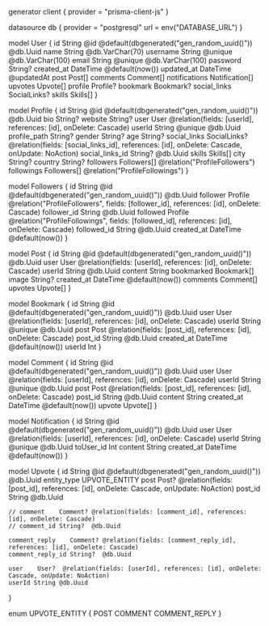 <!-- old prisma schema -->

generator client {
provider = "prisma-client-js"
}

datasource db {
provider = "postgresql"
url = env("DATABASE_URL")
}

model User {
id String @id @default(dbgenerated("gen_random_uuid()")) @db.Uuid
name String @db.VarChar(70)
username String @unique @db.VarChar(100)
email String @unique @db.VarChar(100)
password String?
created_at DateTime @default(now())
updated_at DateTime @updatedAt
post Post[]
comments Comment[]
notifications Notification[]
upvotes Upvote[]
profile Profile?
bookmark Bookmark?
social_links SocialLinks?
skills Skills[]
}

model Profile {
id String @id @default(dbgenerated("gen_random_uuid()")) @db.Uuid
bio String?
website String?
user User @relation(fields: [userId], references: [id], onDelete: Cascade)
userId String @unique @db.Uuid
profile_path String?
gender String?
age String?
social_links SocialLinks? @relation(fields: [social_links_id], references: [id], onDelete: Cascade, onUpdate: NoAction)
social_links_id String? @db.Uuid
skills Skills[]
city String?
country String?
followers Followers[] @relation("ProfileFollowers")
followings Followers[] @relation("ProfileFollowings")
}

model Followers {
id String @id @default(dbgenerated("gen_random_uuid()")) @db.Uuid
follower Profile @relation("ProfileFollowers", fields: [follower_id], references: [id], onDelete: Cascade)
follower_id String @db.Uuid
followed Profile @relation("ProfileFollowings", fields: [followed_id], references: [id], onDelete: Cascade)
followed_id String @db.Uuid
created_at DateTime @default(now())
}

model Post {
id String @id @default(dbgenerated("gen_random_uuid()")) @db.Uuid
user User @relation(fields: [userId], references: [id], onDelete: Cascade)
userId String @db.Uuid
content String
bookmarked Bookmark[]
image String?
created_at DateTime @default(now())
comments Comment[]
upvotes Upvote[]
}

model Bookmark {
id String @id @default(dbgenerated("gen_random_uuid()")) @db.Uuid
user User @relation(fields: [userId], references: [id], onDelete: Cascade)
userId String @unique @db.Uuid
post Post @relation(fields: [post_id], references: [id], onDelete: Cascade)
post_id String @db.Uuid
created_at DateTime @default(now())
userId Int
}

model Comment {
id String @id @default(dbgenerated("gen_random_uuid()")) @db.Uuid
user User @relation(fields: [userId], references: [id], onDelete: Cascade)
userId String @unique @db.Uuid
post Post @relation(fields: [post_id], references: [id], onDelete: Cascade)
post_id String @db.Uuid
content String
created_at DateTime @default(now())
upvote Upvote[]
}

model Notification {
id String @id @default(dbgenerated("gen_random_uuid()")) @db.Uuid
user User @relation(fields: [userId], references: [id], onDelete: Cascade)
userId String @unique @db.Uuid
toUser_id Int
content String
created_at DateTime @default(now())
}

model Upvote {
id String @id @default(dbgenerated("gen_random_uuid()")) @db.Uuid
entity_type UPVOTE_ENTITY
post Post? @relation(fields: [post_id], references: [id], onDelete: Cascade, onUpdate: NoAction)
post_id String @db.Uuid

    // comment    Comment? @relation(fields: [comment_id], references: [id], onDelete: Cascade)
    // comment_id String?  @db.Uuid

    comment_reply    Comment? @relation(fields: [comment_reply_id], references: [id], onDelete: Cascade)
    comment_reply_id String?  @db.Uuid

    user    User?  @relation(fields: [userId], references: [id], onDelete: Cascade, onUpdate: NoAction)
    userId String @db.Uuid

}

enum UPVOTE_ENTITY {
POST
COMMENT
COMMENT_REPLY
}
